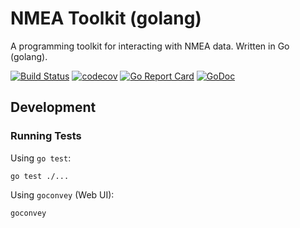 NMEA Toolkit (golang)
=====================

A programming toolkit for interacting with NMEA data. Written in Go (golang).

[![Build Status](https://travis-ci.org/mab-go/nmea.svg?branch=master)](https://travis-ci.org/mab-go/nmea)
[![codecov](https://codecov.io/gh/mab-go/nmea/branch/master/graph/badge.svg)](https://codecov.io/gh/mab-go/nmea)
[![Go Report Card](https://goreportcard.com/badge/gopkg.in/mab-go/nmea.v0)](https://goreportcard.com/report/gopkg.in/mab-go/nmea.v0)
[![GoDoc](https://godoc.org/gopkg.in/mab-go/nmea.v0?status.svg)](https://godoc.org/gopkg.in/mab-go/nmea.v0)

## Development

### Running Tests

Using `go test`:

```
go test ./...
```

Using `goconvey` (Web UI):

```
goconvey
```
